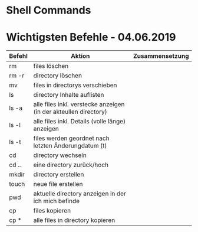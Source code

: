 # Shell Commands

# Wichtigsten Befehle  - 04.06.2019

Befehl    | Aktion| Zusammensetzung
---------|------|---------------
|rm    |    files löschen
|rm -r |   directory löschen
|mv   |   files in directorys verschieben
|ls   |   directory Inhalte auflisten
|ls -a| alle files inkl. verstecke anzeigen (in der akteullen directory)
|ls -l| alle files inkl. Details (volle länge) anzeigen
|ls -t| files werden geordnet nach letzten Änderungdatum (t)
|cd   | directory wechseln
|cd .. | eine directory zurück/hoch
|mkdir | directory erstellen
|touch | neue file erstellen
|pwd | aktuelle directory anzeigen in der ich mich befinde
|cp | files kopieren     
|cp * | alle files in directory kopieren